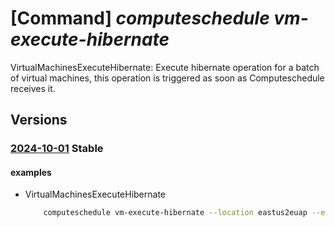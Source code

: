 # [Command] _computeschedule vm-execute-hibernate_

VirtualMachinesExecuteHibernate: Execute hibernate operation for a batch of virtual machines, this operation is triggered as soon as Computeschedule receives it.

## Versions

### [2024-10-01](/Resources/mgmt-plane/L3N1YnNjcmlwdGlvbnMve30vcHJvdmlkZXJzL21pY3Jvc29mdC5jb21wdXRlc2NoZWR1bGUvbG9jYXRpb25zL3t9L3ZpcnR1YWxtYWNoaW5lc2V4ZWN1dGVoaWJlcm5hdGU=/2024-10-01.xml) **Stable**

<!-- mgmt-plane /subscriptions/{}/providers/microsoft.computeschedule/locations/{}/virtualmachinesexecutehibernate 2024-10-01 -->

#### examples

- VirtualMachinesExecuteHibernate
    ```bash
        computeschedule vm-execute-hibernate --location eastus2euap --execution-parameters "{retry-policy:{retry-count:5,retry-window-in-minutes:27}}" --resources "{ids:[/subscriptions/fe541807-8c68-475d-976d-f453f9db4d81/resourceGroups/test-rg/providers/Microsoft.Compute/virtualMachines/testResource3]}" --correlationid 23480d2f-1dca-4610-afb4-dd25eec1f34r
    ```
